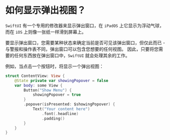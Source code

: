 如何显示弹出视图？
===

`SwiftUI` 有一个专用的修改器来显示弹出窗口，在 `iPadOS` 上它显示为浮动气球，而在 `iOS` 上则像一张纸一样滑到屏幕上。

要显示弹出窗口，您需要某种状态来确定当前是否可见该弹出窗口，但仅此而已 - 与警报和操作表不同，弹出窗口可以包含您想要的任何视图。 因此，只要将您需要的任何东西放在弹出窗口中，`SwiftUI` 就会处理其余的工作。

例如，当点击一个按钮时，将显示一个弹出视图：

```swift
struct ContentView: View {
    @State private var showingPopover = false
    var body: some View {
        Button("Show Menu") {
            showingPopover = true
        }
        .popover(isPresented: $showingPopover) {
            Text("Your content here")
                .font(.headline)
                .padding()
        }
    }
}
```
